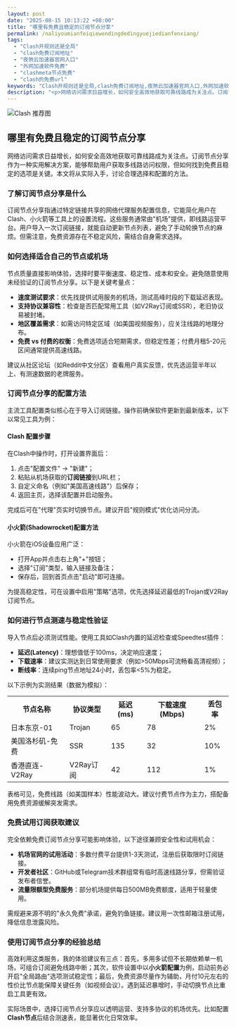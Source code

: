 ```yaml
---
layout: post
date: "2025-08-15 10:13:22 +08:00"
title: "哪里有免费且稳定的订阅节点分享"
permalink: /naliyoumianfeiqiewendingdedingyuejiedianfenxiang/
tags:
  - "Clash开规则还是全局"
  - "clash免费订阅地址"
  - "夜煞云加速器官网入口"
  - "外网加速软件免费"
  - "clashmeta节点免费"
  - "clash的免费url"
keywords: "Clash开规则还是全局,clash免费订阅地址,夜煞云加速器官网入口,外网加速软件免费,clashmeta节点免费,clash的免费url"
description: "<p>网络访问需求日益增长，如何安全高效地获取可靠线路成为关注点。订阅节点分享作为一种实用解决方案，能够帮助用户获取多线路访问权限，但如何找到免费且稳定的选项是关键。本文将从实际入手，讨论合理选择和配置的方法。</p>"
---
```


![Clash 推荐图](https://clashjd.github.io/assets/img/六月一个月的机场订阅.png)

## 哪里有免费且稳定的订阅节点分享

<p>网络访问需求日益增长，如何安全高效地获取可靠线路成为关注点。订阅节点分享作为一种实用解决方案，能够帮助用户获取多线路访问权限，但如何找到免费且稳定的选项是关键。本文将从实际入手，讨论合理选择和配置的方法。</p>
<h3>了解订阅节点分享是什么</h3>
<p>订阅节点分享指通过特定链接共享的网络代理服务配置信息，它能简化用户在Clash、小火箭等工具上的设置流程。这些服务通常由"机场"提供，即线路运营平台。用户导入一次订阅链接，就能自动更新节点列表，避免了手动轮换节点的麻烦。但需注意，免费资源存在不稳定风险，需结合自身需求选择。</p>
<h3>如何选择适合自己的节点或机场</h3>
<p>节点质量直接影响体验，选择时要平衡速度、稳定性、成本和安全。避免随意使用未经验证的订阅节点分享。以下是关键考量点：</p>
<ul>
<li><strong>速度测试要求</strong>：优先找提供试用服务的机场，测试高峰时段的下载延迟表现。</li>
<li><strong>支持协议兼容性</strong>：检查是否匹配常用工具（如V2Ray订阅或SSR），老旧协议易被封堵。</li>
<li><strong>地区覆盖需求</strong>：如需访问特定区域（如美国视频服务），应关注线路的地理分布。</li>
<li><strong>免费 vs 付费的权衡</strong>：免费选项适合短期需求，但稳定性差；付费月租5-20元区间通常提供高速线路。</li>
</ul>
<p>建议从社区论坛（如Reddit中文分区）查看用户真实反馈，优先选运营半年以上、有测速数据的老牌服务。</p>
<h3>订阅节点分享的配置方法</h3>
<p>主流工具配置类似核心在于导入订阅链接。操作前确保软件更新到最新版本，以下以常见工具为例：</p>
<h4>Clash 配置步骤</h4>
<p>在Clash中操作时，打开设置界面后：</p>
<ol>
<li>点击"配置文件" → "新建"；</li>
<li>粘贴从机场获取的<strong>订阅链接</strong>到URL栏；</li>
<li>自定义命名（例如"美国高速线路"）后保存；</li>
<li>返回主页，选择该配置并启动服务。</li>
</ol>
<p>完成后可在"代理"页实时切换节点。建议开启"规则模式"优化访问分流。</p>
<h4>小火箭(Shadowrocket)配置方法</h4>
<p>小火箭在iOS设备应用广泛：</p>
<ul>
<li>打开App并点击右上角"+"按钮；</li>
<li>选择"订阅"类型，输入链接及备注；</li>
<li>保存后，回到首页点击"启动"即可连接。</li>
</ul>
<p>为提高稳定性，可在设置中启用"策略"选项，优先选择延迟最低的Trojan或V2Ray订阅节点。</p>
<h3>如何进行节点测速与稳定性验证</h3>
<p>导入节点后必须测试性能。使用工具如Clash内置的延迟检查或Speedtest插件：</p>
<ul>
<li><strong>延迟(Latency)</strong>：理想值低于100ms，决定响应速度；</li>
<li><strong>下载速率</strong>：建议实测达到日常使用要求（例如>50Mbps可流畅看高清视频）；</li>
<li><strong>断线率</strong>：连续ping节点地址24小时，丢包率<5%为稳定。</li>
</ul>
<p>以下示例为实测结果（数据为模拟）：</p>
<table>
<tr>
<th>节点名称</th>
<th>协议类型</th>
<th>延迟(ms)</th>
<th>下载速度(Mbps)</th>
<th>丢包率</th>
</tr>
<tr>
<td>日本东京-01</td>
<td>Trojan</td>
<td>65</td>
<td>78</td>
<td>2%</td>
</tr>
<tr>
<td>美国洛杉矶-免费</td>
<td>SSR</td>
<td>135</td>
<td>32</td>
<td>10%</td>
</tr>
<tr>
<td>香港直连-V2Ray</td>
<td>V2Ray订阅</td>
<td>42</td>
<td>112</td>
<td>1%</td>
</tr>
</table>
<p>表格可见，免费线路（如美国样本）性能波动大。建议付费节点作为主力，搭配备用免费资源缓解突发需求。</p>
<h3>免费试用订阅获取建议</h3>
<p>完全依赖免费订阅节点分享可能影响体验，以下途径兼顾安全性和试用机会：</p>
<ul>
<li><strong>机场官网的试用活动</strong>：多数付费平台提供1-3天测试，注册后获取限时订阅链接。</li>
<li><strong>开发者社区</strong>：GitHub或Telegram技术群组常有临时高速线路分享，但需验证发布者信誉。</li>
<li><strong>流量限额型免费服务</strong>：部分机场提供每日500MB免费额度，适用于轻量使用。</li>
</ul>
<p>需规避来源不明的"永久免费"承诺，避免钓鱼链接。建议用一次性邮箱注册试用，降低信息泄露风险。</p>
<h3>使用订阅节点分享的经验总结</h3>
<p>高效利用这类服务，我的体验建议有三点：首先，多用多试但不长期依赖单一机场，可组合订阅避免线路中断；其次，软件设置中以<strong>小火箭配置</strong>为例，启动前务必开启"全局路由"选项测试稳定性；最后，免费资源尽量作为辅助，月付10元左右的性价比节点能保障关键任务（如视频会议）。遇到延迟暴增时，手动切换节点比重启工具更有效。</p>
<p>实际场景中，选择订阅节点分享应以透明运营、支持多协议的机场优先。比如配置<strong>Clash节点</strong>后结合测速表，能显著优化日常效率。</p>